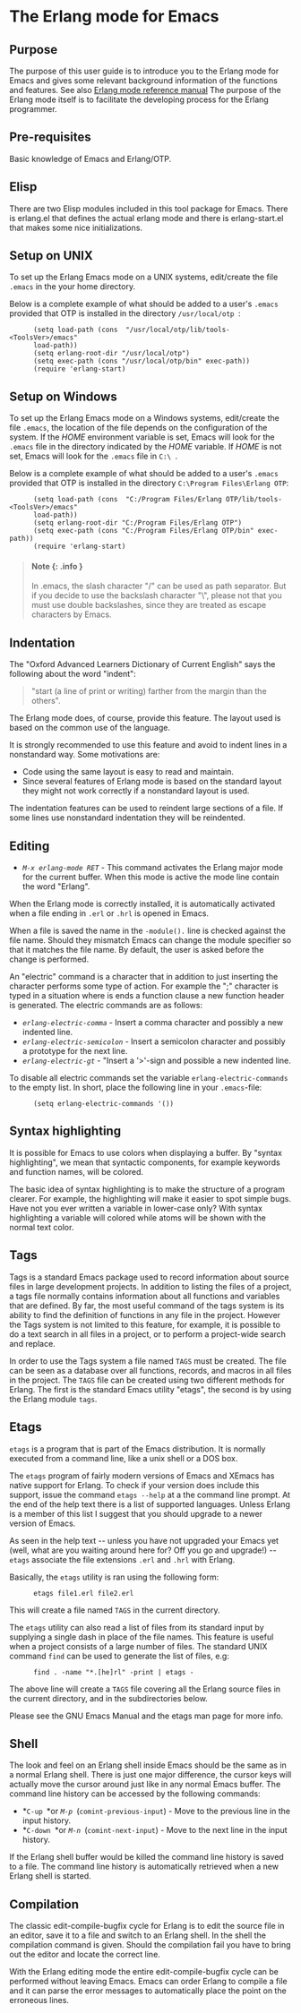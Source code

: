 <!--
%CopyrightBegin%

Copyright Ericsson AB 2023-2024. All Rights Reserved.

Licensed under the Apache License, Version 2.0 (the "License");
you may not use this file except in compliance with the License.
You may obtain a copy of the License at

    http://www.apache.org/licenses/LICENSE-2.0

Unless required by applicable law or agreed to in writing, software
distributed under the License is distributed on an "AS IS" BASIS,
WITHOUT WARRANTIES OR CONDITIONS OF ANY KIND, either express or implied.
See the License for the specific language governing permissions and
limitations under the License.

%CopyrightEnd%
-->
# The Erlang mode for Emacs

## Purpose

The purpose of this user guide is to introduce you to the Erlang mode for Emacs
and gives some relevant background information of the functions and features.
See also [Erlang mode reference manual](../references/erlang.el.md) The purpose of the Erlang
mode itself is to facilitate the developing process for the Erlang programmer.

## Pre-requisites

Basic knowledge of Emacs and Erlang/OTP.

## Elisp

There are two Elisp modules included in this tool package for Emacs. There is
erlang.el that defines the actual erlang mode and there is erlang-start.el that
makes some nice initializations.

## Setup on UNIX

To set up the Erlang Emacs mode on a UNIX systems, edit/create the file `.emacs`
in the your home directory.

Below is a complete example of what should be added to a user's `.emacs`
provided that OTP is installed in the directory `/usr/local/otp `:

```text
      (setq load-path (cons  "/usr/local/otp/lib/tools-<ToolsVer>/emacs"
      load-path))
      (setq erlang-root-dir "/usr/local/otp")
      (setq exec-path (cons "/usr/local/otp/bin" exec-path))
      (require 'erlang-start)
```

## Setup on Windows

To set up the Erlang Emacs mode on a Windows systems, edit/create the file
`.emacs`, the location of the file depends on the configuration of the system.
If the _HOME_ environment variable is set, Emacs will look for the `.emacs` file
in the directory indicated by the _HOME_ variable. If _HOME_ is not set, Emacs
will look for the `.emacs` file in `C:\ `.

Below is a complete example of what should be added to a user's `.emacs`
provided that OTP is installed in the directory `C:\Program Files\Erlang OTP`:

```text
      (setq load-path (cons  "C:/Program Files/Erlang OTP/lib/tools-<ToolsVer>/emacs"
      load-path))
      (setq erlang-root-dir "C:/Program Files/Erlang OTP")
      (setq exec-path (cons "C:/Program Files/Erlang OTP/bin" exec-path))
      (require 'erlang-start)
```

> #### Note {: .info }
>
> In .emacs, the slash character "/" can be used as path separator. But if you
> decide to use the backslash character "\\", please not that you must use
> double backslashes, since they are treated as escape characters by Emacs.

## Indentation

The "Oxford Advanced Learners Dictionary of Current English" says the following
about the word "indent":

> "start (a line of print or writing) farther from the margin than the others".

The Erlang mode does, of course, provide this feature. The layout used is based
on the common use of the language.

It is strongly recommended to use this feature and avoid to indent lines in a
nonstandard way. Some motivations are:

- Code using the same layout is easy to read and maintain.
- Since several features of Erlang mode is based on the standard layout they
  might not work correctly if a nonstandard layout is used.

The indentation features can be used to reindent large sections of a file. If
some lines use nonstandard indentation they will be reindented.

## Editing

- _`M-x erlang-mode RET`_ \- This command activates the Erlang major mode for
  the current buffer. When this mode is active the mode line contain the word
  "Erlang".

When the Erlang mode is correctly installed, it is automatically activated when
a file ending in `.erl` or `.hrl` is opened in Emacs.

When a file is saved the name in the `-module().` line is checked against the
file name. Should they mismatch Emacs can change the module specifier so that it
matches the file name. By default, the user is asked before the change is
performed.

An "electric" command is a character that in addition to just inserting the
character performs some type of action. For example the ";" character is typed
in a situation where is ends a function clause a new function header is
generated. The electric commands are as follows:

- _`erlang-electric-comma`_ \- Insert a comma character and possibly a new
  indented line.
- _`erlang-electric-semicolon`_ \- Insert a semicolon character and possibly a
  prototype for the next line.
- _`erlang-electric-gt`_ \- "Insert a '>'-sign and possible a new indented line.

To disable all electric commands set the variable `erlang-electric-commands` to
the empty list. In short, place the following line in your `.emacs`\-file:

```text
      (setq erlang-electric-commands '())
```

## Syntax highlighting

It is possible for Emacs to use colors when displaying a buffer. By "syntax
highlighting", we mean that syntactic components, for example keywords and
function names, will be colored.

The basic idea of syntax highlighting is to make the structure of a program
clearer. For example, the highlighting will make it easier to spot simple bugs.
Have not you ever written a variable in lower-case only? With syntax
highlighting a variable will colored while atoms will be shown with the normal
text color.

## Tags

Tags is a standard Emacs package used to record information about source files
in large development projects. In addition to listing the files of a project, a
tags file normally contains information about all functions and variables that
are defined. By far, the most useful command of the tags system is its ability
to find the definition of functions in any file in the project. However the Tags
system is not limited to this feature, for example, it is possible to do a text
search in all files in a project, or to perform a project-wide search and
replace.

In order to use the Tags system a file named `TAGS` must be created. The file
can be seen as a database over all functions, records, and macros in all files
in the project. The `TAGS` file can be created using two different methods for
Erlang. The first is the standard Emacs utility "etags", the second is by using
the Erlang module `tags`.

## Etags

`etags` is a program that is part of the Emacs distribution. It is normally
executed from a command line, like a unix shell or a DOS box.

The `etags` program of fairly modern versions of Emacs and XEmacs has native
support for Erlang. To check if your version does include this support, issue
the command `etags --help` at a the command line prompt. At the end of the help
text there is a list of supported languages. Unless Erlang is a member of this
list I suggest that you should upgrade to a newer version of Emacs.

As seen in the help text -- unless you have not upgraded your Emacs yet (well,
what are you waiting around here for? Off you go and upgrade\!) -- `etags`
associate the file extensions `.erl` and `.hrl` with Erlang.

Basically, the `etags` utility is ran using the following form:

```text
      etags file1.erl file2.erl
```

This will create a file named `TAGS` in the current directory.

The `etags` utility can also read a list of files from its standard input by
supplying a single dash in place of the file names. This feature is useful when
a project consists of a large number of files. The standard UNIX command `find`
can be used to generate the list of files, e.g:

```text
      find . -name "*.[he]rl" -print | etags -
```

The above line will create a `TAGS` file covering all the Erlang source files in
the current directory, and in the subdirectories below.

Please see the GNU Emacs Manual and the etags man page for more info.

## Shell

The look and feel on an Erlang shell inside Emacs should be the same as in a
normal Erlang shell. There is just one major difference, the cursor keys will
actually move the cursor around just like in any normal Emacs buffer. The
command line history can be accessed by the following commands:

- *`C-up `*or _`M-p `_(`comint-previous-input`) - Move to the previous line in
  the input history.
- *`C-down `*or _`M-n `_(`comint-next-input`) - Move to the next line in the
  input history.

If the Erlang shell buffer would be killed the command line history is saved to
a file. The command line history is automatically retrieved when a new Erlang
shell is started.

## Compilation

The classic edit-compile-bugfix cycle for Erlang is to edit the source file in
an editor, save it to a file and switch to an Erlang shell. In the shell the
compilation command is given. Should the compilation fail you have to bring out
the editor and locate the correct line.

With the Erlang editing mode the entire edit-compile-bugfix cycle can be
performed without leaving Emacs. Emacs can order Erlang to compile a file and it
can parse the error messages to automatically place the point on the erroneous
lines.
